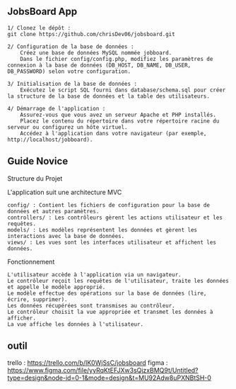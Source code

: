 ## JobsBoard App

    1/ Clonez le dépôt :
    git clone https://github.com/chrisDev06/jobsboard.git

    2/ Configuration de la base de données :
        Créez une base de données MySQL nommée jobboard.
        Dans le fichier config/config.php, modifiez les paramètres de connexion à la base de données (DB_HOST, DB_NAME, DB_USER, DB_PASSWORD) selon votre configuration.

    3/ Initialisation de la base de données :
        Exécutez le script SQL fourni dans database/schema.sql pour créer la structure de la base de données et la table des utilisateurs.

    4/ Démarrage de l'application :
        Assurez-vous que vous avez un serveur Apache et PHP installés.
        Placez le contenu du répertoire dans votre répertoire racine du serveur ou configurez un hôte virtuel.
        Accédez à l'application dans votre navigateur (par exemple, http://localhost/jobboard).

## Guide Novice

Structure du Projet

L'application suit une architecture MVC

    config/ : Contient les fichiers de configuration pour la base de données et autres paramètres.
    controllers/ : Les contrôleurs gèrent les actions utilisateur et les requêtes.
    models/ : Les modèles représentent les données et gèrent les interactions avec la base de données.
    views/ : Les vues sont les interfaces utilisateur et affichent les données.

Fonctionnement

    L'utilisateur accède à l'application via un navigateur.
    Le contrôleur reçoit les requêtes de l'utilisateur, traite les données et appelle le modèle approprié.
    Le modèle effectue des opérations sur la base de données (lire, écrire, supprimer).
    Les données récupérées sont transmises au contrôleur.
    Le contrôleur choisit la vue appropriée et transmet les données à afficher.
    La vue affiche les données à l'utilisateur.

## outil

trello : https://trello.com/b/IK0WjSsC/jobsboard
figma : https://www.figma.com/file/yyRqKtEFJXw3sQjzxBMQ9t/Untitled?type=design&node-id=0-1&mode=design&t=MU92Adw8uPXNBtSH-0
